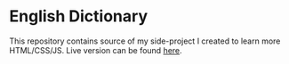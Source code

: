 # English Dictionary
This repository contains source of my side-project I created to learn more HTML/CSS/JS. Live version can be found [here](https://bordas.sk/dict).
